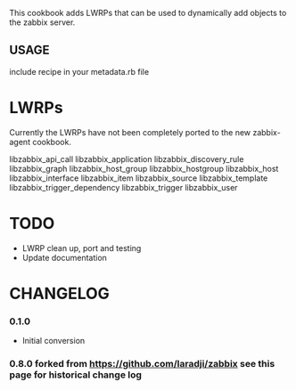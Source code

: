 This cookbook adds LWRPs that can be used to dynamically add objects to the zabbix server.

## USAGE
include recipe in your metadata.rb file

# LWRPs
Currently the LWRPs have not been completely ported to the new zabbix-agent cookbook.

libzabbix\_api\_call
libzabbix\_application
libzabbix\_discovery\_rule
libzabbix\_graph
libzabbix\_host\_group
libzabbix\_hostgroup
libzabbix\_host
libzabbix\_interface
libzabbix\_item
libzabbix\_source
libzabbix\_template
libzabbix\_trigger\_dependency
libzabbix\_trigger
libzabbix\_user


# TODO

* LWRP clean up, port and testing
* Update documentation

# CHANGELOG
### 0.1.0
  * Initial conversion

### 0.8.0 forked from https://github.com/laradji/zabbix see this page for historical change log
